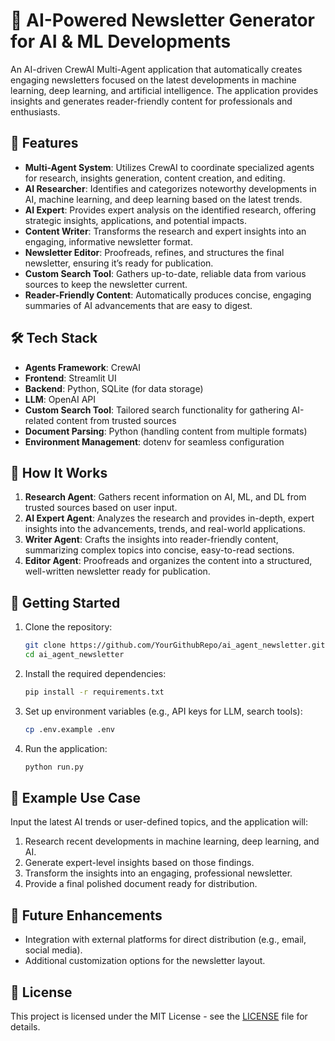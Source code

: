 # 📰 AI-Powered Newsletter Generator for AI & ML Developments

An AI-driven CrewAI Multi-Agent application that automatically creates engaging newsletters focused on the latest developments in machine learning, deep learning, and artificial intelligence. The application provides insights and generates reader-friendly content for professionals and enthusiasts.

## 🚀 Features

- **Multi-Agent System**: Utilizes CrewAI to coordinate specialized agents for research, insights generation, content creation, and editing.
- **AI Researcher**: Identifies and categorizes noteworthy developments in AI, machine learning, and deep learning based on the latest trends.
- **AI Expert**: Provides expert analysis on the identified research, offering strategic insights, applications, and potential impacts.
- **Content Writer**: Transforms the research and expert insights into an engaging, informative newsletter format.
- **Newsletter Editor**: Proofreads, refines, and structures the final newsletter, ensuring it’s ready for publication.
- **Custom Search Tool**: Gathers up-to-date, reliable data from various sources to keep the newsletter current.
- **Reader-Friendly Content**: Automatically produces concise, engaging summaries of AI advancements that are easy to digest.

## 🛠️ Tech Stack

- **Agents Framework**: CrewAI
- **Frontend**: Streamlit UI
- **Backend**: Python, SQLite (for data storage)
- **LLM**: OpenAI API 
- **Custom Search Tool**: Tailored search functionality for gathering AI-related content from trusted sources
- **Document Parsing**: Python (handling content from multiple formats)
- **Environment Management**: dotenv for seamless configuration

## 🌟 How It Works

1. **Research Agent**: Gathers recent information on AI, ML, and DL from trusted sources based on user input.
2. **AI Expert Agent**: Analyzes the research and provides in-depth, expert insights into the advancements, trends, and real-world applications.
3. **Writer Agent**: Crafts the insights into reader-friendly content, summarizing complex topics into concise, easy-to-read sections.
4. **Editor Agent**: Proofreads and organizes the content into a structured, well-written newsletter ready for publication.

## 🚀 Getting Started

1. Clone the repository:
    ```bash
    git clone https://github.com/YourGithubRepo/ai_agent_newsletter.git
    cd ai_agent_newsletter
    ```

2. Install the required dependencies:
    ```bash
    pip install -r requirements.txt
    ```

3. Set up environment variables (e.g., API keys for LLM, search tools):
    ```bash
    cp .env.example .env
    ```

4. Run the application:
    ```bash
    python run.py
    ```

## 📄 Example Use Case

Input the latest AI trends or user-defined topics, and the application will:
1. Research recent developments in machine learning, deep learning, and AI.
2. Generate expert-level insights based on those findings.
3. Transform the insights into an engaging, professional newsletter.
4. Provide a final polished document ready for distribution.

## 💬 Future Enhancements

- Integration with external platforms for direct distribution (e.g., email, social media).
- Additional customization options for the newsletter layout.

## 📜 License

This project is licensed under the MIT License - see the [LICENSE](LICENSE) file for details.

